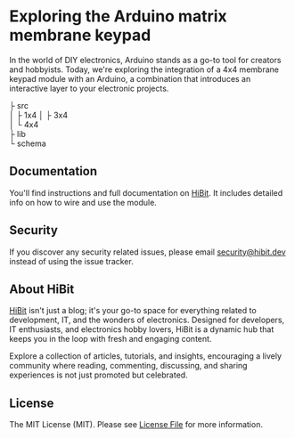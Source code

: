 # Exploring the Arduino matrix membrane keypad
In the world of DIY electronics, Arduino stands as a go-to tool for creators and hobbyists. Today, we're exploring the integration of a 4x4 membrane keypad module with an Arduino, a combination that introduces an interactive layer to your electronic projects.   

├ src  
│  ├ 1x4 
│  ├ 3x4  
│  └ 4x4  
├ lib  
└ schema  

## Documentation
You'll find instructions and full documentation on [HiBit](https://www.hibit.dev/posts/134/integrating-membrane-keypad-with-arduino). It includes detailed info on how to wire and use the module.

## Security
If you discover any security related issues, please email security@hibit.dev instead of using the issue tracker.

## About HiBit
[HiBit](https://www.hibit.dev) isn't just a blog; it's your go-to space for everything related to development, IT, and the wonders of electronics. Designed for developers, IT enthusiasts, and electronics hobby lovers, HiBit is a dynamic hub that keeps you in the loop with fresh and engaging content.  

Explore a collection of articles, tutorials, and insights, encouraging a lively community where reading, commenting, discussing, and sharing experiences is not just promoted but celebrated.

## License
The MIT License (MIT). Please see [License File](LICENSE) for more information.

